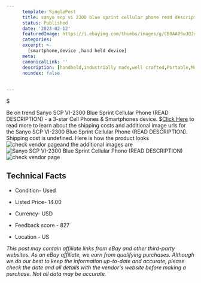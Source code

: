 ```yaml
---
      template: SinglePost
      title: sanyo scp vi 2300 blue sprint cellular phone read description 
      status: Published
      date: '2023-02-12'
      featuredImage: https://i.ebayimg.com/thumbs/images/g/CB0AAOSwJQJdfrr1/s-l225.jpg
      categories: 
      excerpt: >-
        [smartphone,device ,hand held device]
      meta:
      canonicalLink: ''
      description: [handheld,industrially made,well crafted,Portable,Mobile,Compact,Convenient,Lightweight,Maneuverable,Man-portable,Miniature,Carriable,Hand-held,Light,Holdable,Transportable,Mobile device,Pocket-sized,On-the-go,Wireless,Cordless,Compact size,Convenient size, smartphone,device ,hand held device]
      noindex: false
      
        
---
```

$

Be on trend Sanyo SCP VI-2300 Blue Sprint Cellular Phone (READ DESCRIPTION) - a 3-star Cell Phones & Smartphones device.
$[Click Here](https://www.ebay.com/itm/325126664761?hash=item4bb30f3239%3Ag%3ACB0AAOSwJQJdfrr1&mkevt=1&mkcid=1&mkrid=711-53200-19255-0&campid=%253CePNCampaignId%253E&customid=%253CreferenceId%253E&toolid=10049) to read more to learn about the shipping costs and additional image urls for the Sanyo SCP VI-2300 Blue Sprint Cellular Phone (READ DESCRIPTION). Shipping cost is undefined. Here is how the product looks ![check vendor page](https://i.ebayimg.com/thumbs/images/g/CB0AAOSwJQJdfrr1/s-l225.jpg)and the additional images are![Sanyo SCP VI-2300 Blue Sprint Cellular Phone (READ DESCRIPTION)](https://i.ebayimg.com/images/g/CB0AAOSwJQJdfrr1/s-l960.jpg)![check vendor page](https://origin-galleryplus.ebayimg.com/ws/web/325126664761_2_0_1/225x225.jpg,https://origin-galleryplus.ebayimg.com/ws/web/325126664761_3_0_1/225x225.jpg,https://origin-galleryplus.ebayimg.com/ws/web/325126664761_4_0_1/225x225.jpg,https://origin-galleryplus.ebayimg.com/ws/web/325126664761_5_0_1/225x225.jpg)



 ## Technical Facts 



     
      

 - Condition- Used 


      

 - Listed Price- 14.00 


      

 - Currency- USD 


      

 - Feedback score - 827 


      

 - Location - US 


      
      

 *_This post may contain affiliate links from eBay and other third-party websites. As an eBay affiliate, we earn from qualifying purchases. Although we do our best to keep the information up-to-date and accurate, please check the date and all details with the vendor's website before making a purchase. Not all data may be accurate._*







